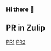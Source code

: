 ### Hi there 👋

## PR in Zulip
[PR1](https://github.com/zulip/zulip/pull/15930)
[PR2](https://github.com/zulip/zulip/pull/15708)

<!--
**palashcode/palashcode** is a ✨ _special_ ✨ repository because its `README.md` (this file) appears on your GitHub profile.

Here are some ideas to get you started:

- 🔭 I’m currently working on ...
- 🌱 I’m currently learning ...
- 👯 I’m looking to collaborate on ...
- 🤔 I’m looking for help with ...
- 💬 Ask me about ...
- 📫 How to reach me: ...
- 😄 Pronouns: ...
- ⚡ Fun fact: ...
-->
